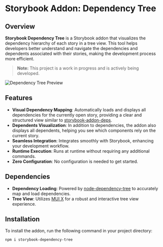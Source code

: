 # Storybook Addon: Dependency Tree

## Overview
**Storybook Dependency Tree** is a Storybook addon that visualizes the dependency hierarchy of each story in a tree view. This tool helps developers better understand and navigate the dependencies and dependents associated with their stories, making the development process more efficient.

> **Note:** This project is a work in progress and is actively being developed.

![Dependency Tree Preview](https://github.com/user-attachments/assets/b8fdb45b-b6dd-4e42-bcf7-983824b098bf)

## Features
- **Visual Dependency Mapping**: Automatically loads and displays all dependencies for the currently open story, providing a clear and structured view similar to [storybook-addon-deps](https://storybook.js.org/addons/storybook-addon-deps).
- **Dependents Visualization**: In addition to dependencies, the addon also displays all dependents, helping you see which components rely on the current story.
- **Seamless Integration**: Integrates smoothly with Storybook, enhancing your development workflow.
- **Runtime Execution**: Runs at runtime without requiring any additional commands.
- **Zero Configuration**: No configuration is needed to get started.

## Dependencies
- **Dependency Loading**: Powered by [node-dependency-tree](https://github.com/dependents/node-dependency-tree) to accurately map and load dependencies.
- **Tree View**: Utilizes [MUI X](https://github.com/mui/mui-x) for a robust and interactive tree view experience.

## Installation
To install the addon, run the following command in your project directory:

```bash
npm i storybook-dependency-tree
